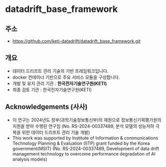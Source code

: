 # datadrift_base_framework

## 주소
- https://github.com/keti-datadrift/datadrift_base_framework.git

## 개요
- 데이터 드리프트 관리 기술의 기반 프레임워크입니다.
- docker 컨테이너 기반으로 주요 서비스 모듈을 구성합니다.
- 개발 및 유지 관리 기관 : __한국전자기술연구원(KETI)__
- 최종 검토 기관 : 한국전자기술연구원(KETI)

## Acknowledgements (사사)
- 이 연구는 2024년도 정부(과학기술정보통신부)의 재원으로 정보통신기획평가원의 지원을 받아 수행된 연구임 (No. RS-2024-00337489, 분석 모델의 성능저하 극복을 위한 데이터 드리프트 관리 기술 개발)
- This work was supported by Institute of Information & communications Technology Planning & Evaluation (IITP) grant funded by the Korea government(MSIT) (No. RS-2024-00337489, Development of data drift management technology to overcome performance degradation of AI analysis models)


